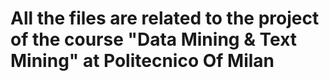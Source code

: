 # All the files are related to the project of the course "Data Mining & Text Mining" at Politecnico Of Milan
